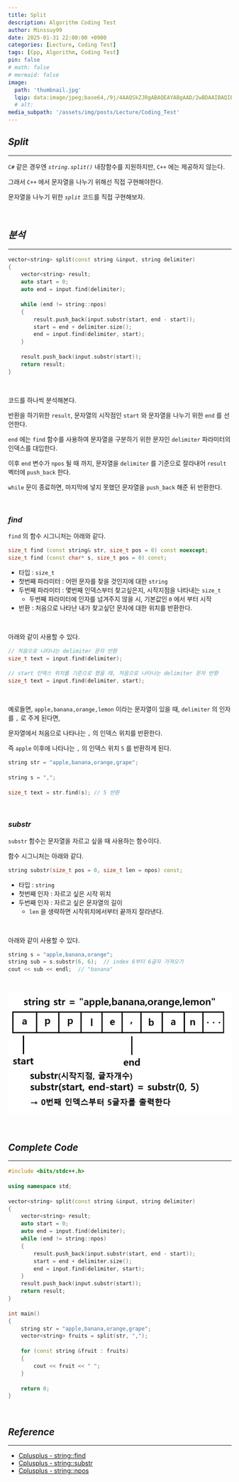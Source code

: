 ```yaml
---
title: Split
description: Algorithm Coding Test
author: Minssuy99
date: 2025-01-31 22:00:00 +0900
categories: [Lecture, Coding Test]
tags: [Cpp, Algorithm, Coding Test]
pin: false
# math: false
# mermaid: false
image:
  path: 'thumbnail.jpg'
  lqip: data:image/jpeg;base64,/9j/4AAQSkZJRgABAQEAYABgAAD/2wBDAAIBAQIBAQICAgICAgICAwUDAwMDAwYEBAMFBwYHBwcGBwcICQsJCAgKCAcHCg0KCgsMDAwMBwkODw0MDgsMDAz/2wBDAQICAgMDAwYDAwYMCAcIDAwMDAwMDAwMDAwMDAwMDAwMDAwMDAwMDAwMDAwMDAwMDAwMDAwMDAwMDAwMDAwMDAz/wAARCAAEABQDASIAAhEBAxEB/8QAFQABAQAAAAAAAAAAAAAAAAAAAAn/xAAUEAEAAAAAAAAAAAAAAAAAAAAA/8QAFgEBAQEAAAAAAAAAAAAAAAAAAAUH/8QAFBEBAAAAAAAAAAAAAAAAAAAAAP/aAAwDAQACEQMRAD8AsAAqMvAAf//Z
  # alt:
media_subpath: '/assets/img/posts/Lecture/Coding_Test'
---
```


## _**Split**_
---

`C#` 같은 경우엔 _`string.split()`_ 내장함수를 지원하지만, `C++` 에는 제공하지 않는다.

그래서 `C++` 에서 문자열을 나누기 위해선 직접 구현해야한다.

문자열을 나누기 위한 _`split`_ 코드를 직접 구현해보자.

<br>

## _**분석**_
---

```cpp
vector<string> split(const string &input, string delimiter)
{
    vector<string> result;
    auto start = 0;
    auto end = input.find(delimiter);

    while (end != string::npos)
    {
        result.push_back(input.substr(start, end - start));
        start = end + delimiter.size();
        end = input.find(delimiter, start);
    }

    result.push_back(input.substr(start));
    return result;
}
```
<br>

코드를 하나씩 분석해본다.

반환을 하기위한 `result`, 문자열의 시작점인 `start` 와 문자열을 나누기 위한 `end` 를 선언한다.

`end` 에는 `find` 함수를 사용하여 문자열을 구분하기 위한 문자인 `delimiter` 파라미터의 인덱스를 대입한다.

이후 `end` 변수가 `npos` 될 때 까지, 문자열을 `delimiter` 를 기준으로 잘라내어 `result` 벡터에 `push_back` 한다.

`while` 문이 종료하면, 마지막에 넣지 못했던 문자열을 `push_back` 해준 뒤 반환한다.


<br>

### _**find**_

`find` 의 함수 시그니처는 아래와 같다.

```cpp
size_t find (const string& str, size_t pos = 0) const noexcept;
size_t find (const char* s, size_t pos = 0) const;
```

* 타입 : `size_t`
* 첫번째 파라미터 : 어떤 문자를 찾을 것인지에 대한 `string`
* 두번째 파라미터 : 몇번째 인덱스부터 찾고싶은지, 시작지점을 나타내는 `size_t`
    * 두번째 파라미터에 인자를 넘겨주지 않을 시, 기본값인 `0` 에서 부터 시작
* 반환 : 처음으로 나타난 내가 찾고싶던 문자에 대한 위치를 반환한다.

<br>

아래와 같이 사용할 수 있다.

```cpp
// 처음으로 나타나는 delimiter 문자 반환
size_t text = input.find(delimiter);

// start 인덱스 위치를 기준으로 했을 때, 처음으로 나타나는 delimiter 문자 반환
size_t text = input.find(delimiter, start);
```

<br>

예로들면, `apple,banana,orange,lemon` 이라는 문자열이 있을 때, `delimiter` 의 인자를 `,` 로 주게 된다면,

문자열에서 처음으로 나타나는 `,` 의 인덱스 위치를 반환한다.

즉 `apple` 이후에 나타나는 `,` 의 인덱스 위치 `5` 를 반환하게 된다.

```cpp
string str = "apple,banana,orange,grape";

string s = ",";

size_t text = str.find(s); // 5 반환
```

<br>

### _**substr**_

`substr` 함수는 문자열을 자르고 싶을 때 사용하는 함수이다.

함수 시그니처는 아래와 같다.

```cpp
string substr(size_t pos = 0, size_t len = npos) const;
```

* 타입 : `string`
* 첫번째 인자 : 자르고 싶은 시작 위치
* 두번째 인자 : 자르고 싶은 문자열의 길이
    * `len` 을 생략하면 시작위치에서부터 끝까지 잘라낸다.

<br>

아래와 같이 사용할 수 있다.

```cpp
string s = "apple,banana,orange";
string sub = s.substr(6, 6);  // index 6부터 6글자 가져오기
cout << sub << endl;  // "banana"
```

<br>

![image](split.jpg)

<br>

## _**Complete Code**_
---


```cpp
#include <bits/stdc++.h>

using namespace std;

vector<string> split(const string &input, string delimiter)
{
    vector<string> result;
    auto start = 0;
    auto end = input.find(delimiter);
    while (end != string::npos)
    {
        result.push_back(input.substr(start, end - start));
        start = end + delimiter.size();
        end = input.find(delimiter, start);
    }
    result.push_back(input.substr(start));
    return result;
}

int main()
{
    string str = "apple,banana,orange,grape";
    vector<string> fruits = split(str, ",");

    for (const string &fruit : fruits)
    {
        cout << fruit << " ";
    }

    return 0;
}
```

<br>

## _**Reference**_
---

* [Cplusplus - string::find](https://cplusplus.com/reference/string/string/find/)
* [Cplusplus - string::substr](https://cplusplus.com/reference/string/string/substr/)
* [Cplusplus - string::npos](https://cplusplus.com/reference/string/string/npos/)
